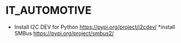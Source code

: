 # IT_AUTOMOTIVE
* Install I2C DEV for Python
https://pypi.org/project/i2cdev/
*install SMBus
https://pypi.org/project/smbus2/
